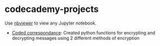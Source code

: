 # codecademy-projects

Use [nbviewer](https://nbviewer.org/) to view any Jupyter notebook.

- [Coded correspondance](https://github.com/gracie2339/codecademy-projects/blob/main/coded_correspondence.ipynb?short_path=c8c3280): Created python functions for encrypting and decrypting messages using 2 different methods of encryption 
